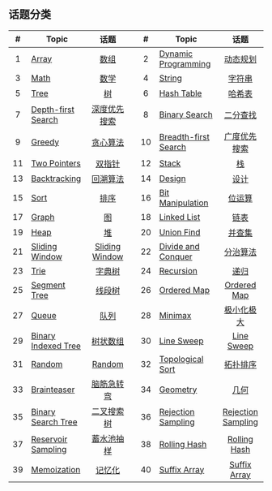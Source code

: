 <!--|This file generated by command(leetcode tag); DO NOT EDIT.            |-->
<!--+----------------------------------------------------------------------+-->
<!--|@author    openset <openset.wang@gmail.com>                           |-->
<!--|@link      https://github.com/openset                                 |-->
<!--|@home      https://github.com/openset/leetcode                        |-->
<!--+----------------------------------------------------------------------+-->

## 话题分类

| # | Topic | 话题 | | # | Topic | 话题 |
| :-: | - | :-: | - | :-: | - | :-: |
| 1 | [Array](array/README.md) | [数组](https://openset.github.io/tags/array/) | | 2 | [Dynamic Programming](dynamic-programming/README.md) | [动态规划](https://openset.github.io/tags/dynamic-programming/) | 
| 3 | [Math](math/README.md) | [数学](https://openset.github.io/tags/math/) | | 4 | [String](string/README.md) | [字符串](https://openset.github.io/tags/string/) | 
| 5 | [Tree](tree/README.md) | [树](https://openset.github.io/tags/tree/) | | 6 | [Hash Table](hash-table/README.md) | [哈希表](https://openset.github.io/tags/hash-table/) | 
| 7 | [Depth-first Search](depth-first-search/README.md) | [深度优先搜索](https://openset.github.io/tags/depth-first-search/) | | 8 | [Binary Search](binary-search/README.md) | [二分查找](https://openset.github.io/tags/binary-search/) | 
| 9 | [Greedy](greedy/README.md) | [贪心算法](https://openset.github.io/tags/greedy/) | | 10 | [Breadth-first Search](breadth-first-search/README.md) | [广度优先搜索](https://openset.github.io/tags/breadth-first-search/) | 
| 11 | [Two Pointers](two-pointers/README.md) | [双指针](https://openset.github.io/tags/two-pointers/) | | 12 | [Stack](stack/README.md) | [栈](https://openset.github.io/tags/stack/) | 
| 13 | [Backtracking](backtracking/README.md) | [回溯算法](https://openset.github.io/tags/backtracking/) | | 14 | [Design](design/README.md) | [设计](https://openset.github.io/tags/design/) | 
| 15 | [Sort](sort/README.md) | [排序](https://openset.github.io/tags/sort/) | | 16 | [Bit Manipulation](bit-manipulation/README.md) | [位运算](https://openset.github.io/tags/bit-manipulation/) | 
| 17 | [Graph](graph/README.md) | [图](https://openset.github.io/tags/graph/) | | 18 | [Linked List](linked-list/README.md) | [链表](https://openset.github.io/tags/linked-list/) | 
| 19 | [Heap](heap/README.md) | [堆](https://openset.github.io/tags/heap/) | | 20 | [Union Find](union-find/README.md) | [并查集](https://openset.github.io/tags/union-find/) | 
| 21 | [Sliding Window](sliding-window/README.md) | [Sliding Window](https://openset.github.io/tags/sliding-window/) | | 22 | [Divide and Conquer](divide-and-conquer/README.md) | [分治算法](https://openset.github.io/tags/divide-and-conquer/) | 
| 23 | [Trie](trie/README.md) | [字典树](https://openset.github.io/tags/trie/) | | 24 | [Recursion](recursion/README.md) | [递归](https://openset.github.io/tags/recursion/) | 
| 25 | [Segment Tree](segment-tree/README.md) | [线段树](https://openset.github.io/tags/segment-tree/) | | 26 | [Ordered Map](ordered-map/README.md) | [Ordered Map](https://openset.github.io/tags/ordered-map/) | 
| 27 | [Queue](queue/README.md) | [队列](https://openset.github.io/tags/queue/) | | 28 | [Minimax](minimax/README.md) | [极小化极大](https://openset.github.io/tags/minimax/) | 
| 29 | [Binary Indexed Tree](binary-indexed-tree/README.md) | [树状数组](https://openset.github.io/tags/binary-indexed-tree/) | | 30 | [Line Sweep](line-sweep/README.md) | [Line Sweep](https://openset.github.io/tags/line-sweep/) | 
| 31 | [Random](random/README.md) | [Random](https://openset.github.io/tags/random/) | | 32 | [Topological Sort](topological-sort/README.md) | [拓扑排序](https://openset.github.io/tags/topological-sort/) | 
| 33 | [Brainteaser](brainteaser/README.md) | [脑筋急转弯](https://openset.github.io/tags/brainteaser/) | | 34 | [Geometry](geometry/README.md) | [几何](https://openset.github.io/tags/geometry/) | 
| 35 | [Binary Search Tree](binary-search-tree/README.md) | [二叉搜索树](https://openset.github.io/tags/binary-search-tree/) | | 36 | [Rejection Sampling](rejection-sampling/README.md) | [Rejection Sampling](https://openset.github.io/tags/rejection-sampling/) | 
| 37 | [Reservoir Sampling](reservoir-sampling/README.md) | [蓄水池抽样](https://openset.github.io/tags/reservoir-sampling/) | | 38 | [Rolling Hash](rolling-hash/README.md) | [Rolling Hash](https://openset.github.io/tags/rolling-hash/) | 
| 39 | [Memoization](memoization/README.md) | [记忆化](https://openset.github.io/tags/memoization/) | | 40 | [Suffix Array](suffix-array/README.md) | [Suffix Array](https://openset.github.io/tags/suffix-array/) | 
